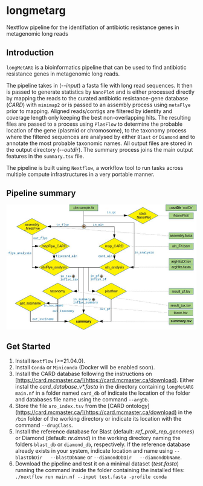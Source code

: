 # longmetarg
Nextflow pipeline for the identifiation of antibiotic resistance genes in metagenomic long reads

## Introduction

``longMetARG`` is a bioinformatics pipeline that can be used to find antibiotic resistance genes in metagenomic long reads. 

The pipeline takes in (*--input*) a fasta file with long read sequences. It then is passed to generate statistics by ``NanoPlot`` and is either processed directly by mapping the reads to the curated antibiotic resistance-gene database (*CARD*) with ```minimap2``` or is passed to an assembly process using ```metaFlye``` prior to mapping. Aligned reads/contigs are filtered by identity and coverage length only keeping the best non-overlapping hits. The resulting files are passed to a process using ```PlasFlow``` to determine the probable location of the gene (plasmid or chromosome), to the taxonomy process where the filtered sequences are analysed by either ```Blast``` or ```Diamond``` and to annotate the most probable taxonomic names. All output files are stored in the output directory (*--outdir*). The summary process joins the main output features in the ```summary.tsv``` file.

The pipeline is built using ```Nextflow```, a workflow tool to run tasks across multiple compute infrastructures in a very portable manner.

## Pipeline summary

![Flowchart of longMetARG pipeline processes](nf_longMetARG_flowchrt.jpg "Flowchart of longMetARG pipeline processes")

## Get Started

1. Install ```Nextflow``` (>=21.04.0).
2. Install ```Conda``` or ```Miniconda``` (Docker will be enabled soon).
3. Install the CARD database following the instructions on [https://card.mcmaster.ca/](https://card.mcmaster.ca/download). Either instal the *card_database_v\*.fasta* in the directory containing ```longMetARG main.nf``` in a folder named ```card_db``` of indicate the location of the folder and databases file name using the command ```--argDb```.
4. Store the file ```aro_index.tsv``` from the [CARD ontology](https://card.mcmaster.ca/](https://card.mcmaster.ca/download) in the ```/bin``` folder of the working directory or indicate its location with the command ```--drugClass```.
5. Install the reference database for Blast (default: *ref_prok_rep_genomes*) or Diamond (default: *nr.dmnd*) in the working directory naming the folders ```blast_db``` or ```diamond_db```, respectively. If the reference database already exists in your system, indicate location and name using ```--blastDbDir   --blastDbName``` or ```--diamondDbDir   --diamondDbName```.
6. Download the pipeline and test it on a minimal dataset (*test.fasta*) running the command inside the folder containing the installed files:
 ```./nextflow run main.nf --input test.fasta -profile conda```
